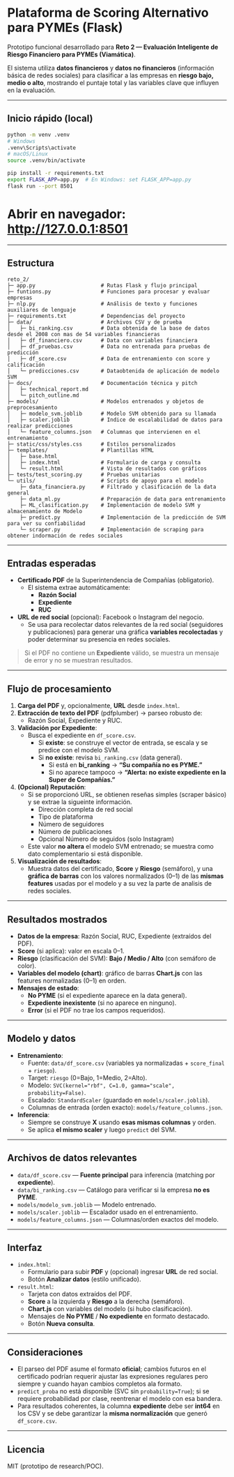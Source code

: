 # Plataforma de Scoring Alternativo para PYMEs (Flask)

Prototipo funcional desarrollado para **Reto 2 — Evaluación Inteligente de Riesgo Financiero para PYMEs (Viamática)**.

El sistema utiliza **datos financieros** y **datos no financieros** (información básica de redes sociales) para clasificar a las empresas en **riesgo bajo, medio o alto**, mostrando el puntaje total y las variables clave que influyen en la evaluación.

---

## Inicio rápido (local)
```bash
python -m venv .venv
# Windows
.venv\Scripts\activate
# macOS/Linux
source .venv/bin/activate

pip install -r requirements.txt
export FLASK_APP=app.py  # En Windows: set FLASK_APP=app.py
flask run --port 8501

```
# Abrir en navegador:  http://127.0.0.1:8501  

---

## Estructura
```
reto_2/
├─ app.py                     # Rutas Flask y flujo principal
├─ funtions.py                # Funciones para procesar y evaluar empresas
├─ nlp.py                     # Análisis de texto y funciones auxiliares de lenguaje
├─ requirements.txt           # Dependencias del proyecto
├─ data/                      # Archivos CSV y de prueba
│   ├─ bi_ranking.csv         # Data obtenida de la base de datos desde el 2008 con mas de 54 variables financieras
│   ├─ df_financiero.csv      # Data con variables financiera
│   ├─ df_pruebas.csv         # Data no entrenada para pruebas de predicción
│   ├─ df_score.csv           # Data de entrenamiento con score y calificación
│   └─ predicciones.csv       # Dataobtenida de aplicación de modelo SVM
├─ docs/                      # Documentación técnica y pitch
│   ├─ technical_report.md
│   └─ pitch_outline.md
├─ models/                    # Modelos entrenados y objetos de preprocesamiento
│   ├─ modelo_svm.joblib      # Modelo SVM obtenido para su llamada
│   ├─ scaler.joblib          # Indice de escalabilidad de datos para realizar predicciones
│   └─ feature_columns.json   # Columnas que intervienen en el entrenamiento
├─ static/css/styles.css      # Estilos personalizados
├─ templates/                 # Plantillas HTML
│   ├─ base.html
│   ├─ index.html             # Formulario de carga y consulta
│   └─ result.html            # Vista de resultados con gráficos
├─ tests/test_scoring.py      # Pruebas unitarias
└─ utils/                     # Scripts de apoyo para el modelo
    ├─ data_financiera.py     # Filtrado y clasificación de la data general
    ├─ data_ml.py             # Preparación de data para entrenamiento
    ├─ ML_clasification.py    # Implementación de modelo SVM y almacenamiento de Modelo 
    ├─ predict.py             # Implementación de la predicción de SVM para ver su confiabilidad
    └─ scraper.py             # Implementación de scraping para obtener indormación de redes sociales
```
---

## Entradas esperadas

- **Certificado PDF** de la Superintendencia de Compañías (obligatorio).
  - El sistema extrae automáticamente:
    - **Razón Social**
    - **Expediente**
    - **RUC**
- **URL de red social** (opcional): Facebook o Instagram del negocio.
  - Se usa para recolectar datos relevantes de la red social (seguidores y publicaciones) para generar una gráfica **variables recolectadas** y poder determinar su presencia en redes sociales.

> Si el PDF no contiene un **Expediente** válido, se muestra un mensaje de error y no se muestran resultados.

---

## Flujo de procesamiento

1. **Carga del PDF** y, opcionalmente, **URL** desde `index.html`.
2. **Extracción de texto del PDF** (pdfplumber) → parseo robusto de:
   - Razón Social, Expediente y RUC.
3. **Validación por Expediente**:
   - Busca el expediente en `df_score.csv`.
     - Si **existe**: se construye el vector de entrada, se escala y se predice con el modelo SVM.
     - Si **no existe**: revisa `bi_ranking.csv` (data general).
       - Si está en **bi_ranking** → **“Su compañía no es PYME.”**
       - Si no aparece tampoco → **“Alerta: no existe expediente en la Super de Compañías.”**
4. **(Opcional) Reputación**:
   - Si se proporcionó URL, se obtienen reseñas simples (scraper básico) y se extrae la sigueinte información.
      - Dirección completa de red social
      - Tipo de plataforma
      - Número de seguidores
      - Número de publicaciones
      - Opcional Número de seguidos (solo Instagram)
   - Este valor **no altera** el modelo SVM entrenado; se muestra como dato complementario si está disponible.
5. **Visualización de resultados**:
   - Muestra datos del certificado, **Score** y **Riesgo** (semáforo), y una **gráfica de barras** con los valores normalizados (0–1) de las **mismas features** usadas por el modelo y a su vez la parte de analisis de redes sociales.

---

## Resultados mostrados

- **Datos de la empresa**: Razón Social, RUC, Expediente (extraídos del PDF).
- **Score** (si aplica): valor en escala 0–1.
- **Riesgo** (clasificación del SVM): **Bajo / Medio / Alto** (con semáforo de color).
- **Variables del modelo (chart)**: gráfico de barras **Chart.js** con las features normalizadas (0–1) en orden.
- **Mensajes de estado**:
  - **No PYME** (si el expediente aparece en la data general).
  - **Expediente inexistente** (si no aparece en ninguno).
  - **Error** (si el PDF no trae los campos requeridos).

---

## Modelo y datos

- **Entrenamiento**:
  - Fuente: `data/df_score.csv` (variables ya normalizadas + `score_final` + `riesgo`).
  - Target: `riesgo` (0=Bajo, 1=Medio, 2=Alto).
  - Modelo: `SVC(kernel="rbf", C=1.0, gamma="scale", probability=False)`.
  - Escalado: `StandardScaler` (guardado en `models/scaler.joblib`).
  - Columnas de entrada (orden exacto): `models/feature_columns.json`.
- **Inferencia**:
  - Siempre se construye **X** usando **esas mismas columnas** y orden.
  - Se aplica **el mismo scaler** y luego `predict` del SVM.

---

## Archivos de datos relevantes

- `data/df_score.csv` — **Fuente principal** para inferencia (matching por **expediente**).
- `data/bi_ranking.csv` — Catálogo para verificar si la empresa **no es PYME**.
- `models/modelo_svm.joblib` — Modelo entrenado.
- `models/scaler.joblib` — Escalador usado en el entrenamiento.
- `models/feature_columns.json` — Columnas/orden exactos del modelo.

---

## Interfaz

- `index.html`:
  - Formulario para subir **PDF** y (opcional) ingresar **URL** de red social.
  - Botón **Analizar datos** (estilo unificado).
- `result.html`:
  - Tarjeta con datos extraídos del PDF.
  - **Score** a la izquierda y **Riesgo** a la derecha (semáforo).
  - **Chart.js** con variables del modelo (si hubo clasificación).
  - Mensajes de **No PYME** / **No expediente** en formato destacado.
  - Botón **Nueva consulta**.

---

## Consideraciones

- El parseo del PDF asume el formato **oficial**; cambios futuros en el certificado podrían requerir ajustar las expresiones regulares pero siempre y cuando hayan cambios completos ala formato.
- `predict_proba` no está disponible (SVC sin `probability=True`); si se requiere probabilidad por clase, reentrenar el modelo con esa bandera.
- Para resultados coherentes, la columna **expediente** debe ser **int64** en los CSV y se debe garantizar la **misma normalización** que generó `df_score.csv`.

---

## Licencia
MIT (prototipo de research/POC).
